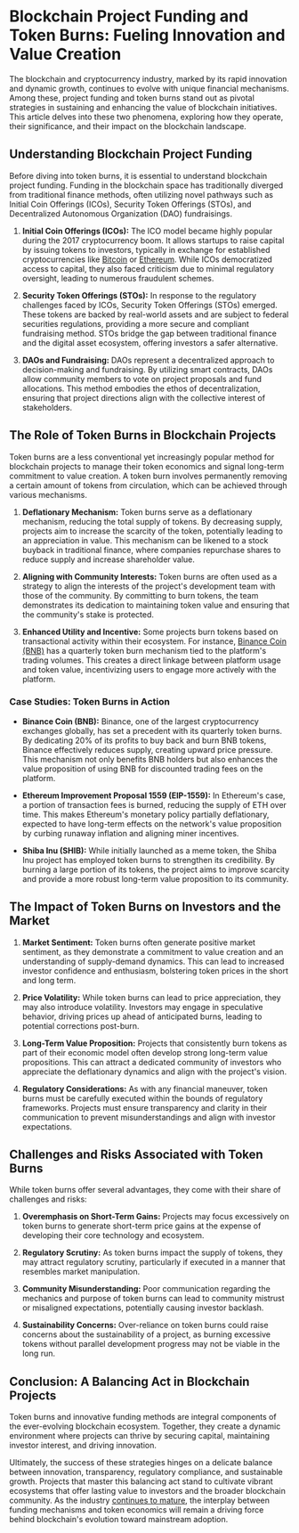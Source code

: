# Blockchain Project Funding and Token Burns: Fueling Innovation and Value Creation

The blockchain and cryptocurrency industry, marked by its rapid innovation and dynamic growth, continues to evolve with unique financial mechanisms. Among these, project funding and token burns stand out as pivotal strategies in sustaining and enhancing the value of blockchain initiatives. This article delves into these two phenomena, exploring how they operate, their significance, and their impact on the blockchain landscape.

## Understanding Blockchain Project Funding

Before diving into token burns, it is essential to understand blockchain project funding. Funding in the blockchain space has traditionally diverged from traditional finance methods, often utilizing novel pathways such as Initial Coin Offerings (ICOs), Security Token Offerings (STOs), and Decentralized Autonomous Organization (DAO) fundraisings.

1. **Initial Coin Offerings (ICOs):** The ICO model became highly popular during the 2017 cryptocurrency boom. It allows startups to raise capital by issuing tokens to investors, typically in exchange for established cryptocurrencies like [Bitcoin](https://bitcoin.org) or [Ethereum](https://ethereum.org). While ICOs democratized access to capital, they also faced criticism due to minimal regulatory oversight, leading to numerous fraudulent schemes.

2. **Security Token Offerings (STOs):** In response to the regulatory challenges faced by ICOs, Security Token Offerings (STOs) emerged. These tokens are backed by real-world assets and are subject to federal securities regulations, providing a more secure and compliant fundraising method. STOs bridge the gap between traditional finance and the digital asset ecosystem, offering investors a safer alternative.

3. **DAOs and Fundraising:** DAOs represent a decentralized approach to decision-making and fundraising. By utilizing smart contracts, DAOs allow community members to vote on project proposals and fund allocations. This method embodies the ethos of decentralization, ensuring that project directions align with the collective interest of stakeholders.

## The Role of Token Burns in Blockchain Projects

Token burns are a less conventional yet increasingly popular method for blockchain projects to manage their token economics and signal long-term commitment to value creation. A token burn involves permanently removing a certain amount of tokens from circulation, which can be achieved through various mechanisms.

1. **Deflationary Mechanism:** Token burns serve as a deflationary mechanism, reducing the total supply of tokens. By decreasing supply, projects aim to increase the scarcity of the token, potentially leading to an appreciation in value. This mechanism can be likened to a stock buyback in traditional finance, where companies repurchase shares to reduce supply and increase shareholder value.

2. **Aligning with Community Interests:** Token burns are often used as a strategy to align the interests of the project's development team with those of the community. By committing to burn tokens, the team demonstrates its dedication to maintaining token value and ensuring that the community's stake is protected.

3. **Enhanced Utility and Incentive:** Some projects burn tokens based on transactional activity within their ecosystem. For instance, [Binance Coin (BNB)](https://www.binance.com/en/bnb) has a quarterly token burn mechanism tied to the platform's trading volumes. This creates a direct linkage between platform usage and token value, incentivizing users to engage more actively with the platform.

### Case Studies: Token Burns in Action

- **Binance Coin (BNB):** Binance, one of the largest cryptocurrency exchanges globally, has set a precedent with its quarterly token burns. By dedicating 20% of its profits to buy back and burn BNB tokens, Binance effectively reduces supply, creating upward price pressure. This mechanism not only benefits BNB holders but also enhances the value proposition of using BNB for discounted trading fees on the platform.

- **Ethereum Improvement Proposal 1559 (EIP-1559):** In Ethereum's case, a portion of transaction fees is burned, reducing the supply of ETH over time. This makes Ethereum's monetary policy partially deflationary, expected to have long-term effects on the network's value proposition by curbing runaway inflation and aligning miner incentives.

- **Shiba Inu (SHIB):** While initially launched as a meme token, the Shiba Inu project has employed token burns to strengthen its credibility. By burning a large portion of its tokens, the project aims to improve scarcity and provide a more robust long-term value proposition to its community.

## The Impact of Token Burns on Investors and the Market

1. **Market Sentiment:** Token burns often generate positive market sentiment, as they demonstrate a commitment to value creation and an understanding of supply-demand dynamics. This can lead to increased investor confidence and enthusiasm, bolstering token prices in the short and long term.

2. **Price Volatility:** While token burns can lead to price appreciation, they may also introduce volatility. Investors may engage in speculative behavior, driving prices up ahead of anticipated burns, leading to potential corrections post-burn.

3. **Long-Term Value Proposition:** Projects that consistently burn tokens as part of their economic model often develop strong long-term value propositions. This can attract a dedicated community of investors who appreciate the deflationary dynamics and align with the project's vision.

4. **Regulatory Considerations:** As with any financial maneuver, token burns must be carefully executed within the bounds of regulatory frameworks. Projects must ensure transparency and clarity in their communication to prevent misunderstandings and align with investor expectations.

## Challenges and Risks Associated with Token Burns

While token burns offer several advantages, they come with their share of challenges and risks:

1. **Overemphasis on Short-Term Gains:** Projects may focus excessively on token burns to generate short-term price gains at the expense of developing their core technology and ecosystem.

2. **Regulatory Scrutiny:** As token burns impact the supply of tokens, they may attract regulatory scrutiny, particularly if executed in a manner that resembles market manipulation.

3. **Community Misunderstanding:** Poor communication regarding the mechanics and purpose of token burns can lead to community mistrust or misaligned expectations, potentially causing investor backlash.

4. **Sustainability Concerns:** Over-reliance on token burns could raise concerns about the sustainability of a project, as burning excessive tokens without parallel development progress may not be viable in the long run.

## Conclusion: A Balancing Act in Blockchain Projects

Token burns and innovative funding methods are integral components of the ever-evolving blockchain ecosystem. Together, they create a dynamic environment where projects can thrive by securing capital, maintaining investor interest, and driving innovation.

Ultimately, the success of these strategies hinges on a delicate balance between innovation, transparency, regulatory compliance, and sustainable growth. Projects that master this balancing act stand to cultivate vibrant ecosystems that offer lasting value to investors and the broader blockchain community. As the industry [continues to mature](https://www.forbes.com/sites/lukefitzpatrick/2023/06/16/the-future-of-blockchain/?sh=57f1f6fc3f55), the interplay between funding mechanisms and token economics will remain a driving force behind blockchain's evolution toward mainstream adoption.